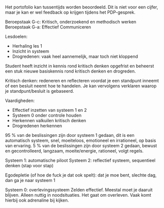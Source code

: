 Het portofolio kan tussentijds worden beoordeeld. Dit is niet voor een cijfer, maar je kan er wel feedback op krijgen tijdens het PDP-gesprek.

Beroepstaak G-c: Kritisch, onderzoekend en methodisch werken
Beroepstaak G-a: Effectief Communiceren

Lesdoelen:
- Herhaling les 1
- Inzicht in systeem 
- Drogredenen: vaak heel aannemelijk, maar toch niet kloppend

Student heeft inzicht in kennis rond kritisch denken opgefrist en beheerst een stuk nieuwe basiskennis rond kritisch denken en drogreden.

Kritisch denken: redeneren en reflecteren voordat je een standpunt inneemt of een besluit neemt hoe te handelen. Je kan vervolgens verklaren waarop je standpunt/besluit is gebaseerd.

Vaardigheden:
- Effectief inzetten van systeem 1 en 2
- Systeem 0 onder controle houden
- Herkennen valkuilen kritisch denken
- Drogredenen herkennen

95 % van de beslissingen zijn door systeem 1 gedaan, dit is een automatisch systeem, snel, moeiteloos, emotioneel en irrationeel, op basis van ervaring.
5 % van de beslissingen zijn door systeem 2 gedaan, bewust en gecontrolleerd, langzaam, moeite/energie, rationeel, volgt regels.

Systeem 1: automatische piloot
Systeem 2: reflectief systeem, sequentieel denken (stap voor stap)

Egodepletie (of hoe de fuck je dat ook spelt): dat je moe bent, slechte dag, dan ga je naar systeem 1

Systeem 0: overlevingssysteem
Zelden effectief. Meestal moet je daaruit blijven. Alleen nuttig in noodsituaties. Het gaat om overleven. Vaak komt hierbij ook adrenaline bij kijken.